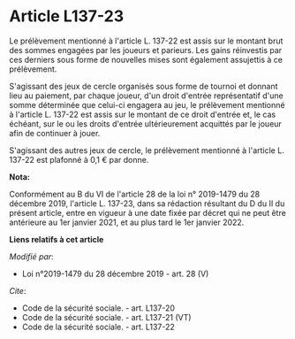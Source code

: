# Article L137-23

Le prélèvement mentionné à l'article L. 137-22 est assis sur le montant brut des sommes engagées par les joueurs et parieurs.
Les gains réinvestis par ces derniers sous forme de nouvelles mises sont également assujettis à ce prélèvement.

S'agissant des jeux de cercle organisés sous forme de tournoi et donnant lieu au paiement, par chaque joueur, d'un droit
d'entrée représentatif d'une somme déterminée que celui-ci engagera au jeu, le prélèvement mentionné à l'article L. 137-22
est assis sur le montant de ce droit d'entrée et, le cas échéant, sur le ou les droits d'entrée ultérieurement acquittés par
le joueur afin de continuer à jouer.

S'agissant des autres jeux de cercle, le prélèvement mentionné à l'article L. 137-22 est plafonné à 0,1 € par donne.

**Nota:**

Conformément au B du VI de l'article 28 de la loi n° 2019-1479 du 28 décembre 2019, l'article L. 137-23, dans sa rédaction
résultant du D du II du présent article, entre en vigueur à une date fixée par décret qui ne peut être antérieure au 1er
janvier 2021, et au plus tard le 1er janvier 2022.

**Liens relatifs à cet article**

_Modifié par_:

  - Loi n°2019-1479 du 28 décembre 2019 - art. 28 (V)

_Cite_:

  - Code de la sécurité sociale. - art. L137-20
  - Code de la sécurité sociale. - art. L137-21 (VT)
  - Code de la sécurité sociale. - art. L137-22
